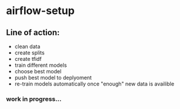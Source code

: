 # airflow-setup

## Line of action:
* clean data
* create splits
* create tfidf 
* train different models
* choose best model
* push best model to deplyoment
* re-train models automatically once "enough" new data is availible


### work in progress... 
